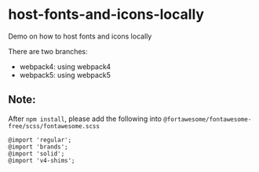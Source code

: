 # host-fonts-and-icons-locally

Demo on how to host fonts and icons locally

There are two branches:

- webpack4: using webpack4
- webpack5: using webpack5

## Note:

After `npm install`, please add the following into `@fortawesome/fontawesome-free/scss/fontawesome.scss`

```
@import 'regular';
@import 'brands';
@import 'solid';
@import 'v4-shims';

```
